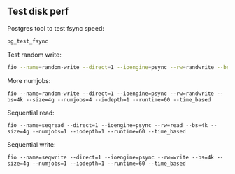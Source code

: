 ## Test disk perf

Postgres tool to test fsync speed:
```bash
pg_test_fsync
```

Test random write:
```bash
fio --name=random-write --direct=1 --ioengine=psync --rw=randwrite --bs=4k --size=4g --numjobs=1 --iodepth=1 --runtime=60 --time_based
```

More numjobs:
```
fio --name=random-write --direct=1 --ioengine=psync --rw=randwrite --bs=4k --size=4g --numjobs=4 --iodepth=1 --runtime=60 --time_based
```

Sequential read:
```
fio --name=seqread --direct=1 --ioengine=psync --rw=read --bs=4k --size=4g --numjobs=1 --iodepth=1 --runtime=60 --time_based
```

Sequential write:
```
fio --name=seqwrite --direct=1 --ioengine=psync --rw=write --bs=4k --size=4g --numjobs=1 --iodepth=1 --runtime=60 --time_based
```
